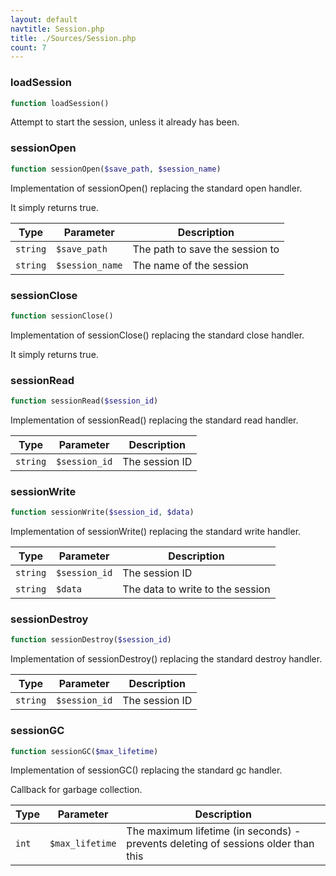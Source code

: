 ```yaml
---
layout: default
navtitle: Session.php
title: ./Sources/Session.php
count: 7
---
```


### loadSession

```php
function loadSession()
```
Attempt to start the session, unless it already has been.



### sessionOpen

```php
function sessionOpen($save_path, $session_name)
```
Implementation of sessionOpen() replacing the standard open handler.

It simply returns true.

Type|Parameter|Description
---|---|---
`string`|`$save_path`|The path to save the session to
`string`|`$session_name`|The name of the session

### sessionClose

```php
function sessionClose()
```
Implementation of sessionClose() replacing the standard close handler.

It simply returns true.

### sessionRead

```php
function sessionRead($session_id)
```
Implementation of sessionRead() replacing the standard read handler.



Type|Parameter|Description
---|---|---
`string`|`$session_id`|The session ID

### sessionWrite

```php
function sessionWrite($session_id, $data)
```
Implementation of sessionWrite() replacing the standard write handler.



Type|Parameter|Description
---|---|---
`string`|`$session_id`|The session ID
`string`|`$data`|The data to write to the session

### sessionDestroy

```php
function sessionDestroy($session_id)
```
Implementation of sessionDestroy() replacing the standard destroy handler.



Type|Parameter|Description
---|---|---
`string`|`$session_id`|The session ID

### sessionGC

```php
function sessionGC($max_lifetime)
```
Implementation of sessionGC() replacing the standard gc handler.

Callback for garbage collection.

Type|Parameter|Description
---|---|---
`int`|`$max_lifetime`|The maximum lifetime (in seconds) - prevents deleting of sessions older than this

